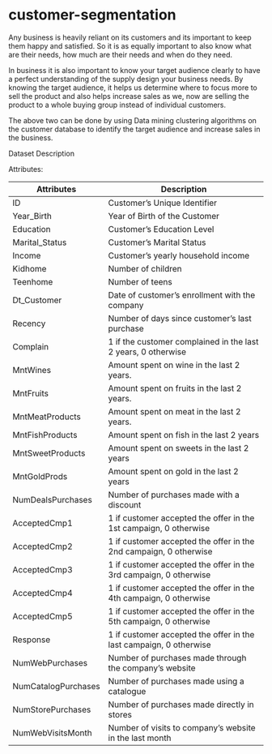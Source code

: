 # customer-segmentation

Any business is heavily reliant on its customers and its important to keep them happy and satisfied. So it is as equally important to also know what are their needs, how much are their needs and when do they need. 

In business it is also important to know your target audience clearly to have a perfect understanding of the supply design your business needs. By knowing the target audience, it helps us determine where to focus more to sell the product and also helps increase sales as we, now are selling the product to a whole buying group instead of individual customers.

The above two can be done by using Data mining clustering algorithms on the customer database to identify the target audience and increase sales in the business.

Dataset Description

Attributes:

| Attributes          | Description                                                        |
|---------------------|--------------------------------------------------------------------|
| ID                  | Customer’s Unique Identifier                                       |
| Year_Birth          | Year of Birth of the Customer                                      |
| Education           | Customer’s Education Level                                         |
| Marital_Status      | Customer’s Marital Status                                          |
| Income              | Customer’s yearly household income                                 |
| Kidhome             | Number of children                                                 |
| Teenhome            | Number of teens                                                    |
| Dt_Customer         | Date of customer’s enrollment with the company                     |
| Recency             | Number of days since customer’s last purchase                      |
| Complain            | 1 if the customer complained in the last 2 years, 0 otherwise      |
| MntWines            | Amount spent on wine in the last 2 years.                          |
| MntFruits           | Amount spent on fruits in the last 2 years.                        |
| MntMeatProducts     | Amount spent on meat in the last 2 years.                          |
| MntFishProducts     | Amount spent on fish in the last 2 years                           |
| MntSweetProducts    | Amount spent on sweets in the last 2 years                         |
| MntGoldProds        | Amount spent on gold in the last 2 years                           |
| NumDealsPurchases   | Number of purchases made with a discount                           |
| AcceptedCmp1        | 1 if customer accepted the offer in the 1st campaign, 0 otherwise  |
| AcceptedCmp2        | 1 if customer accepted the offer in the 2nd campaign, 0 otherwise  |
| AcceptedCmp3        | 1 if customer accepted the offer in the 3rd campaign, 0 otherwise  |
| AcceptedCmp4        | 1 if customer accepted the offer in the 4th campaign, 0 otherwise  |
| AcceptedCmp5        | 1 if customer accepted the offer in the 5th campaign, 0 otherwise  |
| Response            | 1 if customer accepted the offer in the last campaign, 0 otherwise |
| NumWebPurchases     | Number of purchases made through the company’s website             |
| NumCatalogPurchases | Number of purchases made using a catalogue                         |
| NumStorePurchases   | Number of purchases made directly in stores                        |
| NumWebVisitsMonth   | Number of visits to company’s website in the last month            |


